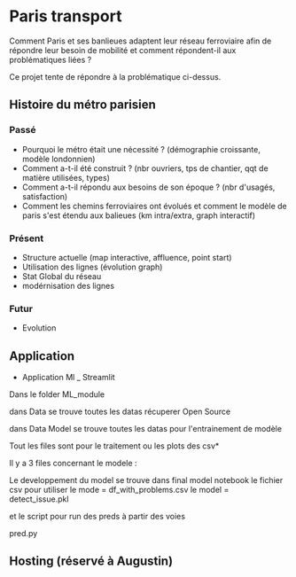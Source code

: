 # Paris transport

Comment Paris et ses banlieues adaptent leur réseau ferroviaire afin de répondre leur besoin de mobilité et comment répondent-il aux problématiques liées ?

Ce projet tente de répondre à la problématique ci-dessus.



## Histoire du métro parisien

### Passé

- Pourquoi le métro était une nécessité ? (démographie croissante, modèle londonnien)
- Comment a-t-il été construit ? (nbr ouvriers, tps de chantier, qqt de matière utilisées, types)
- Comment a-t-il répondu aux besoins de son époque ? (nbr d'usagés, satisfaction)
- Comment les chemins ferroviaires ont évolués et comment le modèle de paris s'est étendu aux balieues (km intra/extra, graph interactif)

### Présent

- Structure actuelle (map interactive, affluence, point start)
- Utilisation des lignes (évolution graph)
- Stat Global du réseau
- modérnisation des lignes

### Futur

- Evolution

## Application

- Application Ml _ Streamlit

Dans le folder ML_module

dans Data se trouve toutes les datas récuperer Open Source

dans Data Model se trouve toutes les datas pour l'entrainement de modèle


Tout les files sont pour le traitement ou les plots des csv*




Il y a 3 files concernant le modele :

Le developpement du model se trouve dans final model notebook
le fichier csv pour utiliser le mode = df_with_problems.csv
le model = detect_issue.pkl

et le script pour run des preds à partir des voies 

pred.py
## Hosting (réservé à Augustin)
